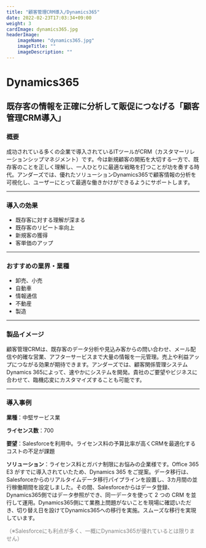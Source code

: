 ```yaml
---
title: "顧客管理CRM導入/Dynamics365"
date: 2022-02-23T17:03:34+09:00
weight: 3
cardImage: dynamics365.jpg
headerImage:
    imageName: "dynamics365.jpg"
    imageTitle: ""
    imageDescription: ""
---
```


# Dynamics365

## 既存客の情報を正確に分析して販促につなげる「顧客管理CRM導入」

### 概要

成功されている多くの企業で導入されているITツールがCRM（カスタマーリレーションシップマネジメント）です。今は新規顧客の開拓を大切する一方で、既存客のことを正しく理解し、一人ひとりに最適な戦略を打つことが功を奏する時代。アンダーズでは、優れたソリューションDynamics365で顧客情報の分析を可視化し、ユーザーにとって最適な働きかけができるようにサポートします。

***

### 導入の効果

- 既存客に対する理解が深まる
- 既存客のリピート率向上
- 新規客の獲得
- 客単価のアップ

***

### おすすめの業界・業種

- 卸売、小売
- 自動車
- 情報通信
- 不動産
- 製造

***

### 製品イメージ

顧客管理CRMは、既存客のデータ分析や見込み客からの問い合わせ、メール配信や的確な営業、アフターサービスまで大量の情報を一元管理。売上や利益アップにつながる効果が期待できます。アンダーズでは、顧客関係管理システム Dynamics 365によって、速やかにシステムを開発。貴社のご要望やビジネスに合わせて、臨機応変にカスタマイズすることも可能です。

***

### 導入事例

**業種**：中堅サービス業  

**ライセンス数**：700  

**要望**：Salesforceを利用中。ライセンス料の予算比率が高くCRMを最適化するコストの不足が課題  

**ソリューション**：ライセンス料とガバナ制限にお悩みの企業様です。Office 365 E3 がすでに導入されていたため、Dynamics 365 をご提案。データ移行は、Salesforceからのリアルタイムデータ移行パイプラインを設置し、3カ月間の並行稼働期間を設定しました。その間、Salesforceからはデータ登録、Dynamics365側ではデータ参照ができ、同一データを使って 2 つの CRM を並行して運用。Dynamics365側にて業務上問題がないことを現場に確認いただき、切り替え日を設けてDynamics365への移行を実施。スムーズな移行を実現しています。

<font color="gray">（※Salesforceにも利点が多く、一概にDynamics365が優れているとは限りません）</font>